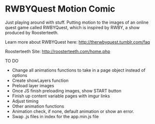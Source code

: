 RWBYQuest Motion Comic
================
Just playing around with stuff. Putting motion to the images of an online quest game called RWBYQuest, which is inspired by RWBY, a show produced by Roosterteeth.

Learn more about RWBYQuest here: 
http://therwbyquest.tumblr.com/faq

Roosterteeth Site:
http://roosterteeth.com/home.php

TO DO
- Change all animations functions to take in a page object instead of options
- Create showLayers function
- Preload layer images
- Once JS finish preloading images, show START button
- Finish up content variable pages with imgur links
- Adjust timing
- Other animation functions
- Animation check, if none, default animation or show an error.
- Swap .js files in index for the app.min.js file